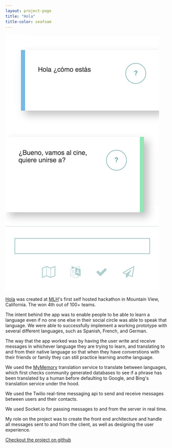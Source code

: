 ```yaml
---
layout: project-page
title: "Hola"
title-color: seafoam
---
```


<img class="image--SM" src="/img/hola.jpg"/>

<a href="https://github.com/imdevan/hola" class="base--a">Hola</a> was created at <a href="http://mlh.io" class="base--a">MLH</a>'s first self hosted hackathon in Mountain View, California. The won 4th out of 100+ teams.

The intent behind the app was to enable people to be able to learn a language even if no one one else in their social circle was able to speak that language. We were able to successfully implement a working prototype with several different languages, such as Spanish, French, and German.

The way that the app worked was by having the user write and receive messages in
whichever language they are trying to learn, and translating to and from their
native language so that when they have converstions with their friends or family
they can still practice learning anothe language.

We used the [MyMemory](mymemory.translated.net) translation
service to translate between languages, which first checks community generated
databases to see if a phrase has been translated by a human before defaulting to
Google, and Bing's translation service under the hood.

We used the Twilio real-time messaging api to send and receive messages between
users and their contacts.

We used Socket.io for passing messages to and from the server in real time.

My role on the project was to create the front end architecture and handle all
messages sent to and from the client, as well as designing the user experience.

<div class="band--CENTERED">
    <a href="https://github.com/imdevan/hola" class="base--a">
        <span class="project--external-link">
            Checkout the project on github
        </span>
    </a>
</div>
